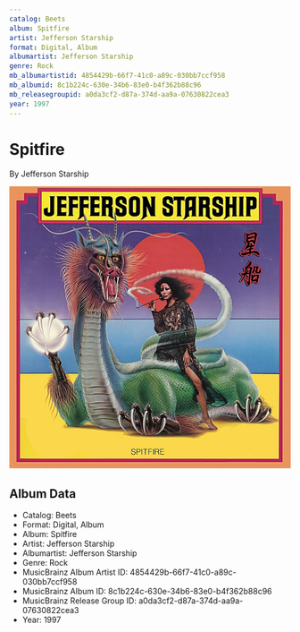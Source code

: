 ```yaml
---
catalog: Beets
album: Spitfire
artist: Jefferson Starship
format: Digital, Album
albumartist: Jefferson Starship
genre: Rock
mb_albumartistid: 4854429b-66f7-41c0-a89c-030bb7ccf958
mb_albumid: 8c1b224c-630e-34b6-83e0-b4f362b88c96
mb_releasegroupid: a0da3cf2-d87a-374d-aa9a-07630822cea3
year: 1997
---
```


# Spitfire

By Jefferson Starship

![](../../assets/beetscovers/Jefferson_Starship-Spitfire.jpg)

## Album Data

- Catalog: Beets
- Format: Digital, Album
- Album: Spitfire
- Artist: Jefferson Starship
- Albumartist: Jefferson Starship
- Genre: Rock
- MusicBrainz Album Artist ID: 4854429b-66f7-41c0-a89c-030bb7ccf958
- MusicBrainz Album ID: 8c1b224c-630e-34b6-83e0-b4f362b88c96
- MusicBrainz Release Group ID: a0da3cf2-d87a-374d-aa9a-07630822cea3
- Year: 1997

